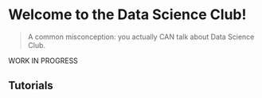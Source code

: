 # Welcome to the Data Science Club!

> A common misconception: you actually CAN talk about Data Science Club.

WORK IN PROGRESS

## Tutorials

```{tableofcontents}
```
